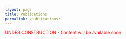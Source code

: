```yaml
---
layout: page
title: Publications
permalink: /publications/
---
```


<span style="color:red">UNDER CONSTRUCTION - Content will be available soon</span>